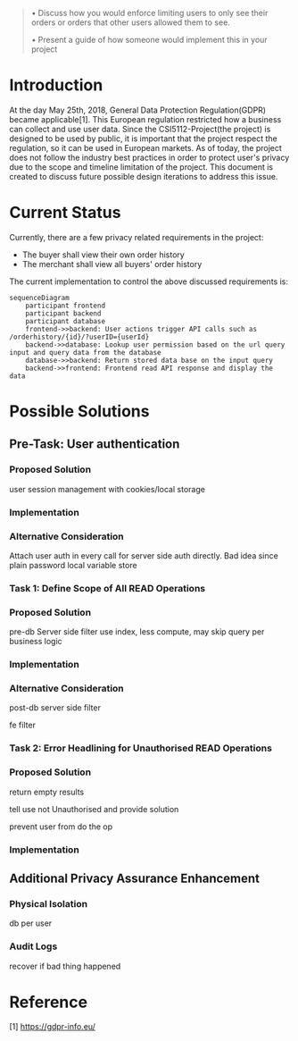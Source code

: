 > • Discuss how you would enforce limiting users to only see their
> orders or orders that other users allowed them to see. 
> 
> • Present a guide of how someone would implement this in your project


# Introduction

At the day May 25th, 2018, General Data Protection Regulation(GDPR) became applicable[1]. This European regulation restricted how a business can collect and use user data. Since the CSI5112-Project(the project) is designed to be used by public, it is important that the project respect the regulation, so it can be used in European markets. As of today, the project does not follow the industry best practices in order to protect user's privacy due to the scope and timeline limitation of the project. This document is created to discuss future possible design iterations to address this issue. 


# Current Status 

Currently, there are a few privacy related requirements in the project:
* The buyer shall view their own order history
* The merchant shall view all buyers' order history

The current implementation to control the above discussed requirements is:
```mermaid
sequenceDiagram
    participant frontend
    participant backend
    participant database
    frontend->>backend: User actions trigger API calls such as /orderhistory/{id}/?userID={userId}
    backend->>database: Lookup user permission based on the url query input and query data from the database
    database->>backend: Return stored data base on the input query
    backend->>frontend: Frontend read API response and display the data
```


# Possible Solutions

## Pre-Task: User authentication

### Proposed Solution  
user session management with cookies/local storage

### Implementation

### Alternative Consideration
Attach user auth in every call for server side auth directly. Bad idea since plain password local variable store


### Task 1: Define Scope of All READ Operations

### Proposed Solution 
pre-db Server side filter 
 use index, less compute, may skip query per business logic

### Implementation

### Alternative Consideration
post-db server side filter 

fe filter 


### Task 2: Error Headlining for Unauthorised READ Operations

### Proposed Solution 

return empty results 

tell use not Unauthorised and provide solution 

prevent user from do the op

### Implementation


## Additional Privacy Assurance Enhancement 

### Physical Isolation 
db per user

### Audit Logs
recover if bad thing happened 


# Reference
[1] https://gdpr-info.eu/
